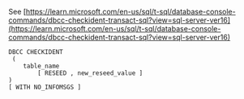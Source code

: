 See [https://learn.microsoft.com/en-us/sql/t-sql/database-console-commands/dbcc-checkident-transact-sql?view=sql-server-ver16](https://learn.microsoft.com/en-us/sql/t-sql/database-console-commands/dbcc-checkident-transact-sql?view=sql-server-ver16)
```
DBCC CHECKIDENT
 (
    table_name
        [ RESEED , new_reseed_value ]
)
[ WITH NO_INFOMSGS ]
```
